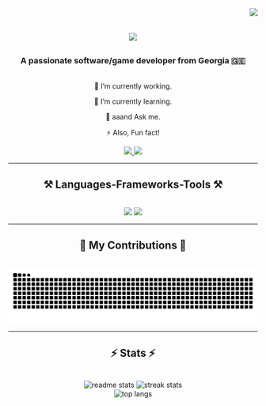 <!--Visitor count-->
<img align="right" src="https://visitor-badge.laobi.icu/badge?page_id=Cx3n1.Cx3n1" />

<!--Name typing-->
<!--Instructions: at the end on lines= write your text (+ will be space) if you separate with ; you will get multiple lines displaying in cycle-->
<!--Duration is in milliseconds-->
<h1 align="center">
    <img src="https://readme-typing-svg.herokuapp.com/?font=Righteous&size=80&center=true&vCenter=true&width=500&height=70&duration=4000&lines=Cx3n1;" />
</h1>
<h3 align="center">A passionate software/game developer from Georgia 🇬🇪</h3>
<br/>

<div align="center">
  🔭 I’m currently working.

  🌱 I’m currently learning.

  💬 aaand Ask me.

  ⚡ Also, Fun fact!
 </div>
 
<div align="center"> 
  <a href="mailto:Lukagobronidze@gmail.com">
    <img src="https://img.shields.io/badge/Gmail-333333?style=for-the-badge&logo=gmail&logoColor=red" />
  </a>
  <a href="https://www.linkedin.com/in/luka-gobronidze/" target="_blank">
    <img src="https://img.shields.io/badge/LinkedIn-0077B5?style=for-the-badge&logo=linkedin&logoColor=white" target="_blank" />
  </a>
</div>

 <hr/>
 
<h2 align="center">⚒️ Languages-Frameworks-Tools ⚒️</h2>
<br/>
<div align="center">
    <img src="https://skillicons.dev/icons?i=godot,unity,c,cpp,cs,java,maven,blender,mysql,python" />
    <img src="https://skillicons.dev/icons?i=visualstudio,vscode,rider,idea,androidstudio,github,bitbucket,arduino" /><br>
</div>

<hr/>

<div align="center">
  <h2>🐍 My Contributions 🐍</h2>
  <br>
  <img alt="snake eating my contributions" src="https://raw.githubusercontent.com/Cx3n1/Cx3n1/output/github-contribution-grid-snake.svg" />
</div>

<hr/>

<h2 align="center">⚡ Stats ⚡</h2>
<br>
<div align=center>
  <img algin='left' width=377 src='https://github-readme-stats-virtagva.vercel.app/api?username=Cx3n1&count_private=true&show_icons=true&theme=outrun&border_radius=10&rank_icon=github' alt="readme stats"/>
  <img width=400 src="https://github-readme-streak-stats-salesp07.vercel.app/?user=Cx3n1&count_private=true&theme=outrun&border_radius=10" alt="streak stats"/>
  <br/>
  <img width=325 align="center" src="https://github-readme-stats-virtagva.vercel.app/api/top-langs/?username=Cx3n1&hide=HTML&langs_count=8&layout=compact&theme=outrun&border_radius=10&size_weight=0.5&count_weight=0.5&exclude_repo=github-readme-stats" alt="top langs" />
</div>

<br/><br/>
